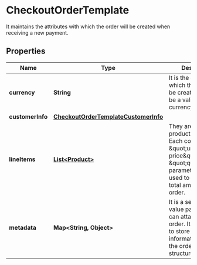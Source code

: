 

# CheckoutOrderTemplate

It maintains the attributes with which the order will be created when receiving a new payment.

## Properties

| Name | Type | Description | Notes |
|------------ | ------------- | ------------- | -------------|
|**currency** | **String** | It is the currency in which the order will be created. It must be a valid ISO 4217 currency code. |  |
|**customerInfo** | [**CheckoutOrderTemplateCustomerInfo**](CheckoutOrderTemplateCustomerInfo.md) |  |  [optional] |
|**lineItems** | [**List&lt;Product&gt;**](Product.md) | They are the products to buy. Each contains the \&quot;unit price\&quot; and \&quot;quantity\&quot; parameters that are used to calculate the total amount of the order. |  |
|**metadata** | **Map&lt;String, Object&gt;** | It is a set of key-value pairs that you can attach to the order. It can be used to store additional information about the order in a structured format. |  [optional] |



